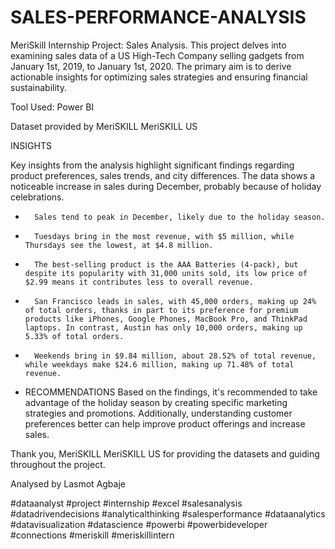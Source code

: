 # SALES-PERFORMANCE-ANALYSIS
MeriSkill Internship Project: Sales Analysis.  This project delves into examining sales data of a US High-Tech Company selling gadgets from January 1st, 2019, to January 1st, 2020. The primary aim is to derive actionable insights for optimizing sales strategies and ensuring financial sustainability.

Tool Used: Power BI

Dataset provided by MeriSKILL MeriSKILL US

INSIGHTS

Key insights from the analysis highlight significant findings regarding product preferences, sales trends, and city differences. The data shows a noticeable increase in sales during December, probably because of holiday celebrations.
-       Sales tend to peak in December, likely due to the holiday season.
-       Tuesdays bring in the most revenue, with $5 million, while Thursdays see the lowest, at $4.8 million.
-       The best-selling product is the AAA Batteries (4-pack), but despite its popularity with 31,000 units sold, its low price of $2.99 means it contributes less to overall revenue.
-       San Francisco leads in sales, with 45,000 orders, making up 24% of total orders, thanks in part to its preference for premium products like iPhones, Google Phones, MacBook Pro, and ThinkPad laptops. In contrast, Austin has only 10,000 orders, making up 5.33% of total orders.
-       Weekends bring in $9.84 million, about 28.52% of total revenue, while weekdays make $24.6 million, making up 71.48% of total revenue.
-   
  RECOMMENDATIONS
Based on the findings, it's recommended to take advantage of the holiday season by creating specific marketing strategies and promotions. Additionally, understanding customer preferences better can help improve product offerings and increase sales.

Thank you, MeriSKILL MeriSKILL US for providing the datasets and guiding throughout the project.

Analysed by Lasmot Agbaje 

#dataanalyst #project #internship  #excel #salesanalysis  #datadrivendecisions #analyticalthinking  #salesperformance  #dataanalytics #datavisualization #datascience #powerbi #powerbideveloper #connections #meriskill #meriskillintern
